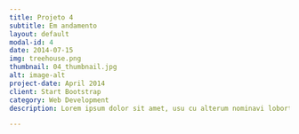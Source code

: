 ```yaml
---
title: Projeto 4
subtitle: Em andamento
layout: default
modal-id: 4
date: 2014-07-15
img: treehouse.png
thumbnail: 04_thumbnail.jpg
alt: image-alt
project-date: April 2014
client: Start Bootstrap
category: Web Development
description: Lorem ipsum dolor sit amet, usu cu alterum nominavi lobortis. At duo novum diceret. Tantas apeirian vix et, usu sanctus postulant inciderint ut, populo diceret necessitatibus in vim. Cu eum dicam feugiat noluisse.

---
```

